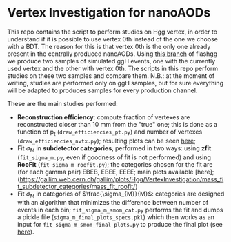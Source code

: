 # Vertex Investigation for nanoAODs

This repo contains the script to perform studies on Hgg vertex, in order to understand if it is possible to use vertex 0th instead of the one we choose with a BDT. The reason for this is that vertex 0th is the only one already present in the centrally produced nanoAODs.
Using [this branch](https://github.com/maxgalli/flashgg/tree/Vertex_Investigation) of flashgg we produce two samples of simulated ggH events, one with the currently used vertex and the other with vertex 0th. The scripts in this repo perform studies on these two samples and compare them.
N.B.: at the moment of writing, studies are performed only on ggH samples, but for sure everything will be adapted to produces samples for every production channel.

These are the main studies performed:

- **Reconstruction efficiency**: compute fraction of vertexes are reconstructed closer than 10 mm from the "true" one; this is done as a function of p<sub>t</sub> (```draw_efficiencies_pt.py```) and number of vertexes (```draw_efficiencies_nvtx.py```); resulting plots can be seen [here](https://gallim.web.cern.ch/gallim/plots/Hgg/VertexInvestigation/id_efficiency/);
- Fit $\sigma_M$ in **subdetector categories**, performed in two ways: using **zfit** (```fit_sigma_m.py```, even if goodness of fit is not performed) and using **RooFit** (```fit_sigma_m_roofit.py```); the categories chosen for the fit are (for each gamma pair) EBEB, EBEE, EEEE; main plots available [here];(https://gallim.web.cern.ch/gallim/plots/Hgg/VertexInvestigation/mass_fit_subdetector_categories/mass_fit_roofit/)
- Fit $\sigma_M$ in categories of $\frac{\sigma_{M}}{M}$: categories are designed with an algorithm that minimizes the difference between number of events in each bin; ```fit_sigma_m_smom_cat.py``` performs the fit and dumps a pickle file (```sigma_m_final_plots_specs.pkl```) which then works as an input for ```fit_sigma_m_smom_final_plots.py``` to produce the final plot (see [here](https://gallim.web.cern.ch/gallim/plots/Hgg/VertexInvestigation/m_fit_sigmaMOverM/)).
